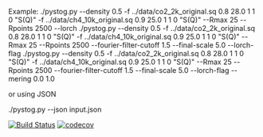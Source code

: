 Example:
./pystog.py --density 0.5 -f ../data/co2_2k_original.sq 0.8 28.0 1 1 0 "S(Q)" -f ../data/ch4_10k_original.sq 0.9 25.0 1 1 0 "S(Q)" --Rmax 25 --Rpoints 2500 --lorch
./pystog.py --density 0.5 -f ../data/co2_2k_original.sq 0.8 28.0 1 1 0 "S(Q)" -f ../data/ch4_10k_original.sq 0.9 25.0 1 1 0 "S(Q)" --Rmax 25 --Rpoints 2500 --fourier-filter-cutoff 1.5 --final-scale 5.0 --lorch-flag
./pystog.py --density 0.5 -f ../data/co2_2k_original.sq 0.8 28.0 1 1 0 "S(Q)" -f ../data/ch4_10k_original.sq 0.9 25.0 1 1 0 "S(Q)" --Rmax 25 --Rpoints 2500 --fourier-filter-cutoff 1.5 --final-scale 5.0 --lorch-flag --mering 0.0 1.0

or using JSON

./pystog.py --json input.json

[![Build Status](https://travis-ci.org/marshallmcdonnell/pystog.svg?branch=master)](https://travis-ci.org/marshallmcdonnell/pystog) [![codecov](https://codecov.io/gh/marshallmcdonnell/pystog/branch/master/graph/badge.svg)](https://codecov.io/gh/marshallmcdonnell/pystog)

